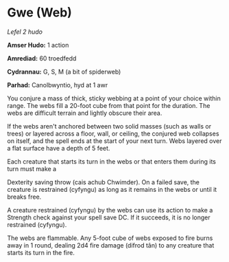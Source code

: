 # Gwe (Web)

*Lefel 2 hudo*

**Amser Hudo:** 1 action

**Amrediad:** 60 troedfedd

**Cydrannau:** G, S, M (a bit of spiderweb)

**Parhad:** Canolbwyntio, hyd at 1 awr

You conjure a mass of thick, sticky webbing at a point of your choice within range. The webs fill a 20-foot cube from that point for the duration. The webs are difficult terrain and lightly obscure their area.

If the webs aren't anchored between two solid masses (such as walls or trees) or layered across a floor, wall, or ceiling, the conjured web collapses on itself, and the spell ends at the start of your next turn. Webs layered over a flat surface have a depth of 5 feet.

Each creature that starts its turn in the webs or that enters them during its turn must make a

Dexterity saving throw (cais achub Chwimder). On a failed save, the creature is restrained (cyfyngu) as long as it remains in the webs or until it breaks free.

A creature restrained (cyfyngu) by the webs can use its action to make a Strength check against your spell save DC. If it succeeds, it is no longer restrained (cyfyngu).

The webs are flammable. Any 5-foot cube of webs exposed to fire burns away in 1 round, dealing 2d4 fire damage (difrod tân) to any creature that starts its turn in the fire.